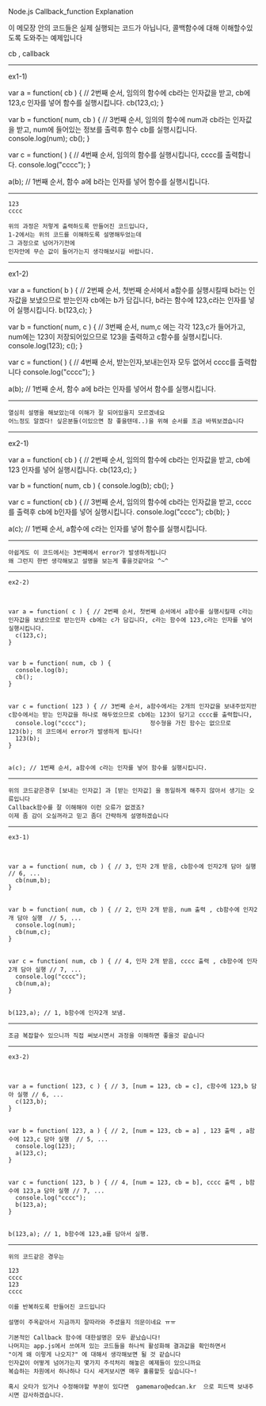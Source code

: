 Node.js Callback_function Explanation

이 메모장 안의 코드들은 실제 실행되는 코드가 아닙니다,
콜백함수에 대해 이해할수있도록 도와주는 예제입니다

cb , callback

---






ex1-1)



var a = function( cb ) {  // 2번째 순서, 임의의 함수에 cb라는 인자값을 받고, cb에 123,c 인자를 넣어 함수를 실행시킵니다.
    cb(123,c);
}


var b = function( num, cb ) { // 3번째 순서, 임의의 함수에 num과 cb라는 인자값을 받고, num에 들어있는 정보를 출력후 함수 cb를 실행시킵니다.
    console.log(num);
    cb();
}


var c = function( ) { // 4번째 순서, 임의의 함수를 실행시킵니다, cccc를 출력합니다.
  console.log("cccc");
}


a(b); // 1번째 순서, 함수 a에 b라는 인자를 넣어 함수를 실행시킵니다.






---






    123
    cccc

    위의 과정은 저렇게 출력하도록 만들어진 코드입니다,
    1-2에서는 위의 코드를 이해하도록 설명해두었는데
    그 과정으로 넘어가기전에
    인자안에 무슨 값이 들어가는지 생각해보시길 바랍니다.






---






ex1-2)



var a = function( b ) {  // 2번째 순서, 첫번째 순서에서 a함수를 실행시킬때 b라는 인자값을 보냈으므로 받는인자 cb에는 b가 담깁니다, b라는 함수에 123,c라는 인자를 넣어 실행시킵니다.
    b(123,c);
}


var b = function( num, c ) { // 3번째 순서, num,c 에는 각각 123,c가 들어가고, num에는 123이 저장되어있으므로 123을 출력하고 c함수를 실행시킵니다.
    console.log(123);
    c();
}


var c = function( ) { // 4번째 순서, 받는인자,보내는인자 모두 없어서 cccc를 출력합니다
  console.log("cccc");
}


a(b); // 1번째 순서, 함수 a에 b라는 인자를 넣어서 함수를 실행시킵니다.






---






    열심히 설명을 해보았는데 이해가 잘 되어있을지 모르겠네요
    어느정도 알겠다! 싶은분들(이있으면 참 좋을텐데..)을 위해 순서를 조금 바꿔보겠습니다






---






  ex2-1)



  var a = function( cb ) { // 2번째 순서, 임의의 함수에 cb라는 인자값을 받고, cb에 123 인자를 넣어 실행시킵니다.
    cb(123,c);
  }


  var b = function( num, cb ) {
    console.log(b);
    cb();
  }


  var c = function( cb ) { // 3번째 순서, 임의의 함수에 cb라는 인자값을 받고, cccc를 출력후 cb에 b인자를 넣어 실행시킵니다.
    console.log("cccc");
    cb(b);
  }


  a(c); // 1번째 순서, a함수에 c라는 인자를 넣어 함수를 실행시킵니다.






  ---






    아쉽게도 이 코드에서는 3번째에서 error가 발생하게됩니다
    왜 그런지 한번 생각해보고 설명을 보는게 좋을것같아요 ^~^






  ---






    ex2-2)



    var a = function( c ) { // 2번째 순서, 첫번째 순서에서 a함수를 실행시킬때 c라는 인자값을 보냈으므로 받는인자 cb에는 c가 담깁니다, c라는 함수에 123,c라는 인자를 넣어 실행시킵니다.
      c(123,c);
    }


    var b = function( num, cb ) {
      console.log(b);
      cb();
    }


    var c = function( 123 ) { // 3번째 순서, a함수에서는 2개의 인자값을 보내주었지만 c함수에서는 받는 인자값을 하나로 해두었으므로 cb에는 123이 담기고 cccc를 출력합니다,
      console.log("cccc");                  정수형을 가진 함수는 없으므로 123(b); 의 코드에서 error가 발생하게 됩니다!
      123(b);
    }


    a(c); // 1번째 순서, a함수에 c라는 인자를 넣어 함수를 실행시킵니다.






  ---






    위의 코드같은경우 [보내는 인자값] 과 [받는 인자값] 을 동일하게 해주지 않아서 생기는 오류입니다
    Callback함수를 잘 이해해야 이런 오류가 없겠죠?
    이제 좀 감이 오실꺼라고 믿고 좀더 간략하게 설명하겠습니다






  ---






    ex3-1)



    var a = function( num, cb ) { // 3, 인자 2개 받음, cb함수에 인자2개 담아 실행 // 6, ...
      cb(num,b);
    }


    var b = function( num, cb ) { // 2, 인자 2개 받음, num 출력 , cb함수에 인자2개 담아 실행  // 5, ...
      console.log(num);
      cb(num,c);
    }


    var c = function( num, cb ) { // 4, 인자 2개 받음, cccc 출력 , cb함수에 인자2개 담아 실행 // 7, ...
      console.log("cccc");
      cb(num,a);
    }


    b(123,a); // 1, b함수에 인자2개 보냄.






  ---






    조금 복잡할수 있으니까 직접 써보시면서 과정을 이해하면 좋을것 같습니다






  ---






    ex3-2)



    var a = function( 123, c ) { // 3, [num = 123, cb = c], c함수에 123,b 담아 실행 // 6, ...
      c(123,b);
    }


    var b = function( 123, a ) { // 2, [num = 123, cb = a] , 123 출력 , a함수에 123,c 담아 실행  // 5, ...
      console.log(123);
      a(123,c);
    }


    var c = function( 123, b ) { // 4, [num = 123, cb = b], cccc 출력 , b함수에 123,a 담아 실행 // 7, ...
      console.log("cccc");
      b(123,a);
    }


    b(123,a); // 1, b함수에 123,a를 담아서 실행.






  ---






    위의 코드같은 경우는

    123
    cccc
    123
    cccc

    이를 반복하도록 만들어진 코드입니다

    설명이 주옥같아서 지금까지 잘따라와 주셨을지 의문이네요 ㅠㅠ

    기본적인 Callback 함수에 대한설명은 모두 끝났습니다!
    나머지는 app.js에서 쓰여져 있는 코드들을 하나씩 활성화해 결과값을 확인하면서
    "이게 왜 이렇게 나오지?" 에 대해서 생각해보면 될 것 같습니다
    인자값이 어떻게 넘어가는지 몇가지 주석처리 해놓은 예제들이 있으니까요
    복습하는 차원에서 하나하나 다시 새겨보시면 매우 훌륭할듯 싶습니다~!

    혹시 오타가 있거나 수정해야할 부분이 있다면  gamemaro@edcan.kr  으로 피드백 보내주시면 감사하겠습니다.
